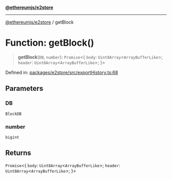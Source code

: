 [**@ethereumjs/e2store**](../README.md)

***

[@ethereumjs/e2store](../README.md) / getBlock

# Function: getBlock()

> **getBlock**(`DB`, `number`): `Promise`\<\{ `body`: `Uint8Array`\<`ArrayBufferLike`\>; `header`: `Uint8Array`\<`ArrayBufferLike`\>; \}\>

Defined in: [packages/e2store/src/exportHistory.ts:68](https://github.com/ethereumjs/ethereumjs-monorepo/blob/master/packages/e2store/src/exportHistory.ts#L68)

## Parameters

### DB

`BlockDB`

### number

`bigint`

## Returns

`Promise`\<\{ `body`: `Uint8Array`\<`ArrayBufferLike`\>; `header`: `Uint8Array`\<`ArrayBufferLike`\>; \}\>
